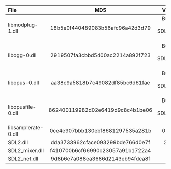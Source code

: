 | File                |               MD5                |            Version            |
|:--------------------|:--------------------------------:|:-----------------------------:|
| libmodplug-1.dll    | 18b5e0f440489083b56afc96a42d3d79 | Bundled with SDL2_mixer 2.6.1 |
| libogg-0.dll        | 2919507fa3cbbd5400ac2214a892f723 | Bundled with SDL2_mixer 2.6.1 |
| libopus-0.dll       | aa38c9a5818b7c49082df85bc6d61fae | Bundled with SDL2_mixer 2.6.1 |
| libopusfile-0.dll   | 862400119982d02e6419d9c8c4b1be06 | Bundled with SDL2_mixer 2.6.1 |
| libsamplerate-0.dll | 0ce4e907bbb130ebf8681297535a281b |            0.1.9-2            |
| SDL2.dll            | dda3733962cface093299bde766d0e7f |            2.26.2             |
| SDL2_mixer.dll      | f410700b6cf66990c23057a91b1722a4 |             2.6.1             |
| SDL2_net.dll        | 9d8b6e7a088ea3686d2143eb94fdea8f |             2.2.0             |
